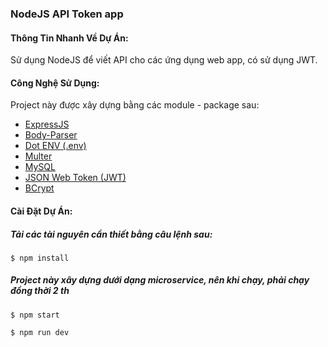 ### NodeJS API Token app
#### Thông Tin Nhanh Về Dự Án:
Sử dụng NodeJS để viết API cho các ứng dụng web app, có sử dụng JWT.
	
#### Công Nghệ Sử Dụng:
Project này được xây dựng bằng các module - package sau: 
* [ExpressJS](https://expressjs.com/)
* [Body-Parser](https://www.npmjs.com/package/body-parser)
* [Dot ENV (.env)](https://www.npmjs.com/package/dotenv)
* [Multer](https://www.npmjs.com/package/multer)
* [MySQL](https://www.npmjs.com/package/mysql)
* [JSON Web Token (JWT)](https://www.npmjs.com/package/jsonwebtoken)
* [BCrypt](https://www.npmjs.com/package/bcrypt)

	
#### Cài Đặt Dự Án:
##### Tải các tài nguyên cần thiết bằng câu lệnh sau:

```
$ npm install
```

##### Project này xây dựng dưới dạng microservice, nên khi chạy, phải chạy đồng thời 2 th
```
$ npm start
```


```
$ npm run dev
```